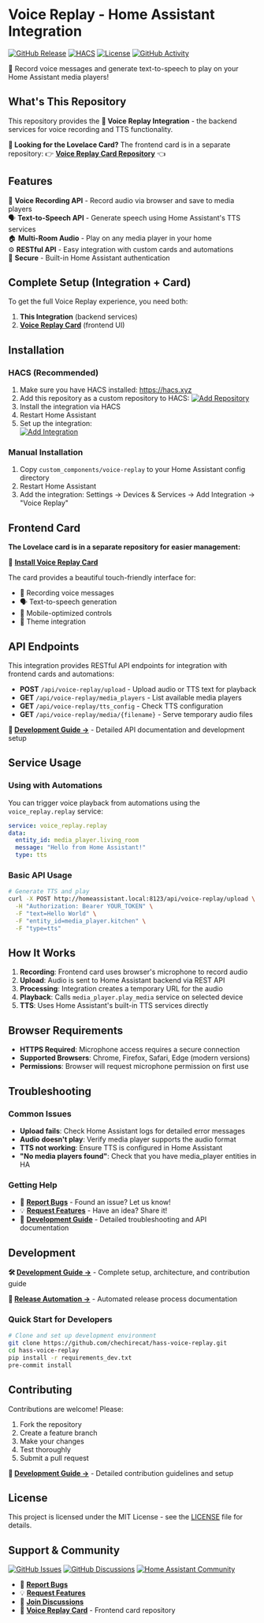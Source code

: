 # Voice Replay - Home Assistant Integration

[![GitHub Release](https://img.shields.io/github/release/chechirecat/hass-voice-replay.svg?style=flat-square)](https://github.com/chechirecat/hass-voice-replay/releases)
[![HACS](https://img.shields.io/badge/HACS-Custom-orange.svg?style=flat-square)](https://hacs.xyz/docs/faq/custom_repositories)
[![License](https://img.shields.io/github/license/chechirecat/hass-voice-replay.svg?style=flat-square)](LICENSE)
[![GitHub Activity](https://img.shields.io/github/commit-activity/y/chechirecat/hass-voice-replay.svg?style=flat-square)](https://github.com/chechirecat/hass-voice-replay/commits/main)

🎤 Record voice messages and generate text-to-speech to play on your Home Assistant media players!

## What's This Repository

This repository provides the **🔌 Voice Replay Integration** - the backend services for voice recording and TTS functionality.

**🎨 Looking for the Lovelace Card?** The frontend card is in a separate repository:
👉 **[Voice Replay Card Repository](https://github.com/chechirecat/voice-replay-card)** 👈

## Features

🎤 **Voice Recording API** - Record audio via browser and save to media players  
🗣️ **Text-to-Speech API** - Generate speech using Home Assistant's TTS services  
🏠 **Multi-Room Audio** - Play on any media player in your home  
⚙️ **RESTful API** - Easy integration with custom cards and automations  
🔐 **Secure** - Built-in Home Assistant authentication

## Complete Setup (Integration + Card)

To get the full Voice Replay experience, you need both:

1. **This Integration** (backend services)
2. **[Voice Replay Card](https://github.com/chechirecat/voice-replay-card)** (frontend UI)  

## Installation

### HACS (Recommended)

1. Make sure you have HACS installed: https://hacs.xyz
2. Add this repository as a custom repository to HACS:
   [![Add Repository](https://my.home-assistant.io/badges/hacs_repository.svg)](https://my.home-assistant.io/redirect/hacs_repository/?owner=chechirecat&repository=hass-voice-replay&category=integration)
3. Install the integration via HACS
4. Restart Home Assistant
5. Set up the integration:  
   [![Add Integration](https://my.home-assistant.io/badges/config_flow_start.svg)](https://my.home-assistant.io/redirect/config_flow_start/?domain=voice-replay)

### Manual Installation

1. Copy `custom_components/voice-replay` to your Home Assistant config directory
2. Restart Home Assistant
3. Add the integration: Settings → Devices & Services → Add Integration → "Voice Replay"

## Frontend Card

**The Lovelace card is in a separate repository for easier management:**

🎨 **[Install Voice Replay Card](https://github.com/chechirecat/voice-replay-card)**

The card provides a beautiful touch-friendly interface for:
- 🎤 Recording voice messages
- 🗣️ Text-to-speech generation  
- 📱 Mobile-optimized controls
- 🎨 Theme integration

## API Endpoints

This integration provides RESTful API endpoints for integration with frontend cards and automations:

- **POST** `/api/voice-replay/upload` - Upload audio or TTS text for playback
- **GET** `/api/voice-replay/media_players` - List available media players  
- **GET** `/api/voice-replay/tts_config` - Check TTS configuration
- **GET** `/api/voice-replay/media/{filename}` - Serve temporary audio files

**📖 [Development Guide →](docs/DEVELOPMENT.md)** - Detailed API documentation and development setup

## Service Usage

### Using with Automations

You can trigger voice playback from automations using the `voice_replay.replay` service:

```yaml
service: voice_replay.replay
data:
  entity_id: media_player.living_room
  message: "Hello from Home Assistant!"
  type: tts
```

### Basic API Usage

```bash
# Generate TTS and play
curl -X POST http://homeassistant.local:8123/api/voice-replay/upload \
  -H "Authorization: Bearer YOUR_TOKEN" \
  -F "text=Hello World" \
  -F "entity_id=media_player.kitchen" \
  -F "type=tts"
```

## How It Works

1. **Recording**: Frontend card uses browser's microphone to record audio
2. **Upload**: Audio is sent to Home Assistant backend via REST API  
3. **Processing**: Integration creates a temporary URL for the audio
4. **Playback**: Calls `media_player.play_media` service on selected device
5. **TTS**: Uses Home Assistant's built-in TTS services directly

## Browser Requirements

- **HTTPS Required**: Microphone access requires a secure connection
- **Supported Browsers**: Chrome, Firefox, Safari, Edge (modern versions)
- **Permissions**: Browser will request microphone permission on first use
## Troubleshooting

### Common Issues

- **Upload fails**: Check Home Assistant logs for detailed error messages
- **Audio doesn't play**: Verify media player supports the audio format
- **TTS not working**: Ensure TTS is configured in Home Assistant
- **"No media players found"**: Check that you have media_player entities in HA

### Getting Help

- 🐛 **[Report Bugs](https://github.com/chechirecat/hass-voice-replay/issues)** - Found an issue? Let us know!
- 💡 **[Request Features](https://github.com/chechirecat/hass-voice-replay/discussions)** - Have an idea? Share it!
- 📖 **[Development Guide](docs/DEVELOPMENT.md)** - Detailed troubleshooting and API documentation

## Development

**🛠️ [Development Guide →](docs/DEVELOPMENT.md)** - Complete setup, architecture, and contribution guide

**📖 [Release Automation →](docs/RELEASE_AUTOMATION.md)** - Automated release process documentation

### Quick Start for Developers

```bash
# Clone and set up development environment
git clone https://github.com/chechirecat/hass-voice-replay.git
cd hass-voice-replay
pip install -r requirements_dev.txt
pre-commit install
```

## Contributing

Contributions are welcome! Please:
1. Fork the repository
2. Create a feature branch
3. Make your changes  
4. Test thoroughly
5. Submit a pull request

**📖 [Development Guide →](docs/DEVELOPMENT.md)** - Detailed contribution guidelines and setup

## License

This project is licensed under the MIT License - see the [LICENSE](LICENSE) file for details.

## Support & Community

[![GitHub Issues](https://img.shields.io/github/issues/chechirecat/hass-voice-replay?style=for-the-badge&logo=github)](https://github.com/chechirecat/hass-voice-replay/issues)
[![GitHub Discussions](https://img.shields.io/github/discussions/chechirecat/hass-voice-replay?style=for-the-badge&logo=github)](https://github.com/chechirecat/hass-voice-replay/discussions)
[![Home Assistant Community](https://img.shields.io/badge/Home%20Assistant-Community-blue?style=for-the-badge&logo=home-assistant)](https://community.home-assistant.io)

- 🐛 **[Report Bugs](https://github.com/chechirecat/hass-voice-replay/issues/new?labels=bug&template=bug_report.md)**
- 💡 **[Request Features](https://github.com/chechirecat/hass-voice-replay/issues/new?labels=enhancement&template=feature_request.md)**
- 💬 **[Join Discussions](https://github.com/chechirecat/hass-voice-replay/discussions)**
- 🎨 **[Voice Replay Card](https://github.com/chechirecat/hass-voice-replay-card)** - Frontend card repository
